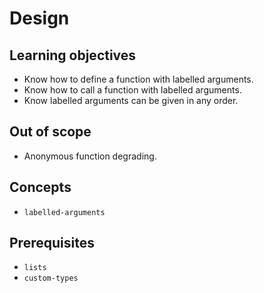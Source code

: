 # Design

## Learning objectives

- Know how to define a function with labelled arguments.
- Know how to call a function with labelled arguments.
- Know labelled arguments can be given in any order.

## Out of scope

- Anonymous function degrading.

## Concepts

- `labelled-arguments`

## Prerequisites

- `lists`
- `custom-types`
